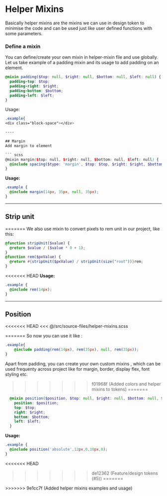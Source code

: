 # Helper Mixins

Basically helper mixins are the mixins we can use in design token to minimise the code and can be used just like user defined functions with some parameters.

### Define a mixin

You can define/create your own mixin in helper-mixin file and use globally. Let us take example of a padding mixin and its usage to add padding on an element.

``` scss
@mixin padding($top: null, $right: null, $bottom: null, $left: null) {
  padding-top: $top;
  padding-right: $right;
  padding-bottom: $bottom;
  padding-left: $left;
}
```

Usage:

``` scss
.example{
<div class="block-space"></div>

----

## Margin
Add margin to element

``` scss
@mixin margin($top: null, $right: null, $bottom: null, $left: null) {
  @include spacing($type: 'margin', $top: $top, $right: $right, $bottom: $bottom, $left: $left);
}
```

**Usage:**

``` scss
.example {
  @include margin(14px, 35px, null, 35px);
}
```

<div class="block-space"></div>

----

## Strip unit
=======
We also use mixin to convert pixels to rem unit in our project, like this:

``` scss
@function stripUnit($value) {
  @return $value / ($value * 0 + 1);
}
@function rem($pxValue) {
  @return #{stripUnit($pxValue) / stripUnit(size("root"))}rem;
}
```

<<<<<<< HEAD
**Usage:**

``` scss
.example {
  @include rem(14px);
}
```

<div class="block-space"></div>

----

## Position

<<<<<<< HEAD
<SourceCode>
<<< @/src/source-files/helper-mixins.scss
</SourceCode>
<div class="block-space"></div>
=======
So now you can use it like :

``` scss
.example{
    @include padding(rem(14px), rem(35px), null, rem(35px));
}
```

Apart from padding, you can create your own custom mixins , which can be used frequenty across project like for margin, border, display flex, font styling etc.
>>>>>>> f01968f (Added colors and helper mixins to tokens)
=======
``` scss
  @mixin position($position, $top: null, $right: null, $bottom: null, $left: null) {
    position: $position;
    top: $top;
    right: $right;
    bottom: $bottom;
    left: $left;
  }
```

**Usage:**

``` scss
.example {
  @include position('absolute',12px,0,10px,0);
}
```
<<<<<<< HEAD
>>>>>>> de12362 (Feature/design tokens (#5))
=======

<div class="block-space"></div>
>>>>>>> 9e1cc7f (Added helper mixins examples and usage)
